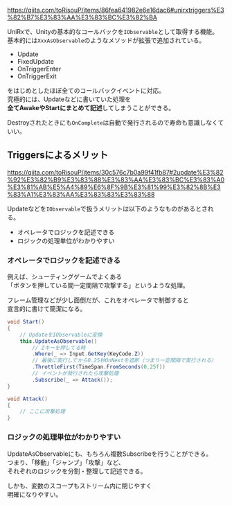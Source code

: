 https://qiita.com/toRisouP/items/86fea641982e6e16dac6#unirxtriggers%E3%82%B7%E3%83%AA%E3%83%BC%E3%82%BA

UniRxで、Unityの基本的なコールバックを`IObservable`として取得する機能。  
基本的には`XxxAsObservable`のようなメソッドが拡張で追加されている。

* Update
* FixedUpdate
* OnTriggerEnter
* OnTriggerExit

をはじめとしたほぼ全てのコールバックイベントに対応。  
究極的には、Updateなどに書いていた処理を  
**全てAwakeやStartにまとめて記述**してしまうことができる。

Destroyされたときにも`OnComplete`は自動で発行されるので寿命も意識しなくていい。


## Triggersによるメリット
https://qiita.com/toRisouP/items/30c576c7b0a99f41fb87#2update%E3%82%92%E3%82%B9%E3%83%88%E3%83%AA%E3%83%BC%E3%83%A0%E3%81%AB%E5%A4%89%E6%8F%9B%E3%81%99%E3%82%8B%E3%83%A1%E3%83%AA%E3%83%83%E3%83%88

Updateなどを`IObservable`で扱うメリットは以下のようなものがあるとされる。

* オペレータでロジックを記述できる
* ロジックの処理単位がわかりやすい

### オペレータでロジックを記述できる
例えば、シューティングゲームでよくある  
「ボタンを押している間一定間隔で攻撃する」というような処理。

フレーム管理などが少し面倒だが、これをオペレータで制御すると  
宣言的に書けて簡潔になる。

```csharp
void Start()
{
	// UpdateをIObservableに変換
	this.UpdateAsObservable()
		// Zキーを押してる時
		.Where(_ => Input.GetKey(KeyCode.Z))
		// 最後に実行してから0.25秒OnNextを遮断（つまり一定間隔で実行される）
		.ThrottleFirst(TimeSpan.FromSeconds(0.25f))
		// イベントが発行されたら攻撃処理
		.Subscribe(_ => Attack());
}

void Attack()
{
	// ここに攻撃処理
}
```

### ロジックの処理単位がわかりやすい
UpdateAsObservableにも、もちろん複数Subscribeを行うことができる。  
つまり、「移動」「ジャンプ」「攻撃」など、  
それぞれのロジックを分割・整理して記述できる。

しかも、変数のスコープもストリーム内に閉じやすく  
明確になりやすい。